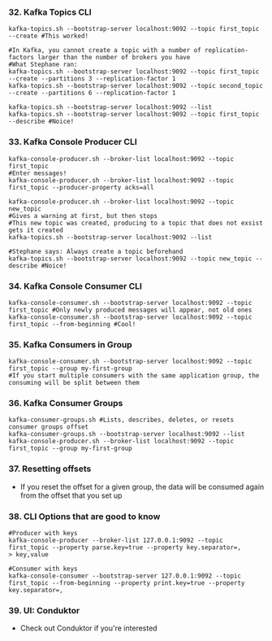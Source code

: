 ### 32. Kafka Topics CLI

```shell
kafka-topics.sh --bootstrap-server localhost:9092 --topic first_topic --create #This worked!

#In Kafka, you cannot create a topic with a number of replication-factors larger than the number of brokers you have
#What Stephane ran:
kafka-topics.sh --bootstrap-server localhost:9092 --topic first_topic --create --partitions 3 --replication-factor 1
kafka-topics.sh --bootstrap-server localhost:9092 --topic second_topic --create --partitions 6 --replication-factor 1

kafka-topics.sh --bootstrap-server localhost:9092 --list
kafka-topics.sh --bootstrap-server localhost:9092 --topic first_topic --describe #Noice!
```
 
### 33. Kafka Console Producer CLI
```shell
kafka-console-producer.sh --broker-list localhost:9092 --topic first_topic
#Enter messages!
kafka-console-producer.sh --broker-list localhost:9092 --topic first_topic --producer-property acks=all

kafka-console-producer.sh --broker-list localhost:9092 --topic new_topic
#Gives a warning at first, but then stops
#This new topic was created, producing to a topic that does not exsist gets it created
kafka-topics.sh --bootstrap-server localhost:9092 --list

#Stephane says: Always create a topic beforehand
kafka-topics.sh --bootstrap-server localhost:9092 --topic new_topic --describe #Noice!
```

### 34. Kafka Console Consumer CLI
```shell
kafka-console-consumer.sh --bootstrap-server localhost:9092 --topic first_topic #Only newly produced messages will appear, not old ones
kafka-console-consumer.sh --bootstrap-server localhost:9092 --topic first_topic --from-beginning #Cool!
```

### 35. Kafka Consumers in Group
```shell
kafka-console-consumer.sh --bootstrap-server localhost:9092 --topic first_topic --group my-first-group
#If you start multiple consumers with the same application group, the consuming will be split between them
```

### 36. Kafka Consumer Groups
```shell
kafka-consumer-groups.sh #Lists, describes, deletes, or resets consumer groups offset
kafka-consumer-groups.sh --bootstrap-server localhost:9092 --list
kafka-console-producer.sh --broker-list localhost:9092 --topic first_topic --group my-first-group
```

### 37. Resetting offsets
- If you reset the offset for a given group, the data will be consumed again from the offset that you set up

### 38. CLI Options that are good to know
```shell
#Producer with keys
kafka-console-producer --broker-list 127.0.0.1:9092 --topic first_topic --property parse.key=true --property key.separator=,
> key,value

#Consumer with keys
kafka-console-consumer --bootstrap-server 127.0.0.1:9092 --topic first_topic --from-beginning --property print.key=true --property key.separator=,
```

### 39. UI: Conduktor
- Check out Conduktor if you're interested

